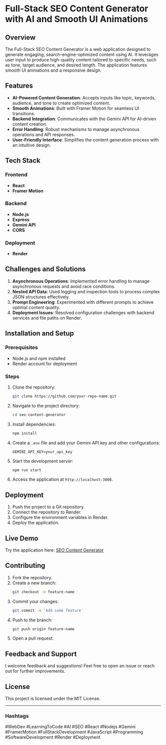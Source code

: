 # Full-Stack SEO Content Generator with AI and Smooth UI Animations

## Overview
The Full-Stack SEO Content Generator is a web application designed to generate engaging, search-engine-optimized content using AI. It leverages user input to produce high-quality content tailored to specific needs, such as tone, target audience, and desired length. The application features smooth UI animations and a responsive design.

## Features
- **AI-Powered Content Generation**: Accepts inputs like topic, keywords, audience, and tone to create optimized content.
- **Smooth Animations**: Built with Framer Motion for seamless UI transitions.
- **Backend Integration**: Communicates with the Gemini API for AI-driven content creation.
- **Error Handling**: Robust mechanisms to manage asynchronous operations and API responses.
- **User-Friendly Interface**: Simplifies the content generation process with an intuitive design.

## Tech Stack
### Frontend
- **React**
- **Framer Motion**

### Backend
- **Node.js**
- **Express**
- **Gemini API**
- **CORS**

### Deployment
- **Render**

## Challenges and Solutions
1. **Asynchronous Operations**: Implemented error handling to manage asynchronous requests and avoid race conditions.
2. **Nested API Data**: Used logging and inspection tools to process complex JSON structures effectively.
3. **Prompt Engineering**: Experimented with different prompts to achieve optimal content quality.
4. **Deployment Issues**: Resolved configuration challenges with backend services and file paths on Render.

## Installation and Setup
### Prerequisites
- Node.js and npm installed
- Render account for deployment

### Steps
1. Clone the repository:
   ```bash
   git clone https://github.com/your-repo-name.git
   ```
2. Navigate to the project directory:
   ```bash
   cd seo-content-generator
   ```
3. Install dependencies:
   ```bash
   npm install
   ```
4. Create a `.env` file and add your Gemini API key and other configurations:
   ```env
   GEMINI_API_KEY=your_api_key
   ```
5. Start the development server:
   ```bash
   npm run start
   ```
6. Access the application at `http://localhost:3000`.

## Deployment
1. Push the project to a Git repository.
2. Connect the repository to Render.
3. Configure the environment variables in Render.
4. Deploy the application.

## Live Demo
Try the application here: [SEO Content Generator](https://seo-content-gen-bot-frontend.onrender.com/)

## Contributing
1. Fork the repository.
2. Create a new branch:
   ```bash
   git checkout -b feature-name
   ```
3. Commit your changes:
   ```bash
   git commit -m 'Add some feature'
   ```
4. Push to the branch:
   ```bash
   git push origin feature-name
   ```
5. Open a pull request.

## Feedback and Support
I welcome feedback and suggestions! Feel free to open an issue or reach out for further improvements.

## License
This project is licensed under the MIT License.

---

### Hashtags
#WebDev #LearningToCode #AI #SEO #React #Nodejs #Gemini #FramerMotion #FullStackDevelopment #JavaScript #Programming #SoftwareDevelopment #Render #Deployment

